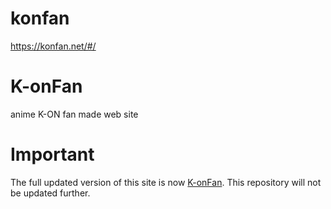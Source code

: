 
# konfan
https://konfan.net/#/
# K-onFan
anime K-ON fan made web site
# Important 
The full updated version of this site is now [K-onFan](https://github.com/subdance/K-ONfan3.0).
This repository will not be updated further.
